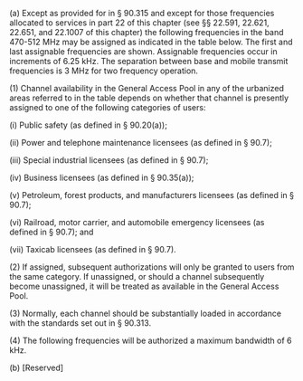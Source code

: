 (a) Except as provided for in § 90.315 and except for those frequencies allocated to services in part 22 of this chapter (see §§ 22.591, 22.621, 22.651, and 22.1007 of this chapter) the following frequencies in the band 470-512 MHz may be assigned as indicated in the table below. The first and last assignable frequencies are shown. Assignable frequencies occur in increments of 6.25 kHz. The separation between base and mobile transmit frequencies is 3 MHz for two frequency operation.

(1) Channel availability in the General Access Pool in any of the urbanized areas referred to in the table depends on whether that channel is presently assigned to one of the following categories of users:

(i) Public safety (as defined in § 90.20(a));

(ii) Power and telephone maintenance licensees (as defined in § 90.7);

(iii) Special industrial licensees (as defined in § 90.7);

(iv) Business licensees (as defined in § 90.35(a));

(v) Petroleum, forest products, and manufacturers licensees (as defined in § 90.7);

(vi) Railroad, motor carrier, and automobile emergency licensees (as defined in § 90.7); and

(vii) Taxicab licensees (as defined in § 90.7).

(2) If assigned, subsequent authorizations will only be granted to users from the same category. If unassigned, or should a channel subsequently become unassigned, it will be treated as available in the General Access Pool.

(3) Normally, each channel should be substantially loaded in accordance with the standards set out in § 90.313.

(4) The following frequencies will be authorized a maximum bandwidth of 6 kHz.

(b) [Reserved]

